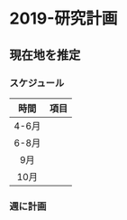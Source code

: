 # 2019-研究計画


現在地を推定
---



### スケジュール
| 時間 | 項目 |
| :-----: | :--:|
| 4-6月 | |
| 6-8月 | |
| 9月 | |
| 10月 | |



### 週に計画
